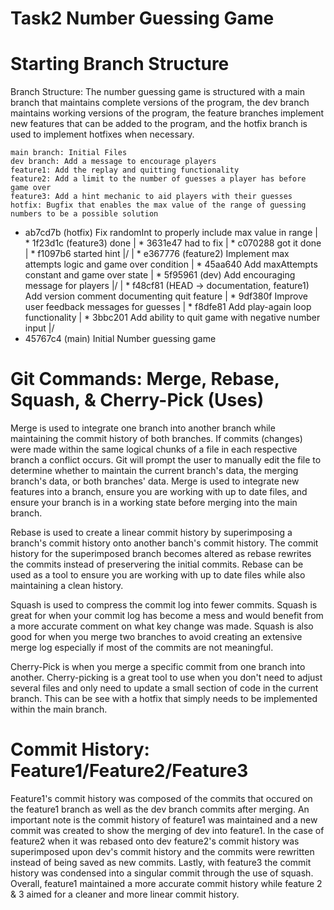 # Task2 Number Guessing Game

# Starting Branch Structure
Branch Structure: The number guessing game is structured with a main branch that maintains complete versions of the program, the dev branch maintains working versions of the program, the feature branches implement new features that can be added to the program, and the hotfix branch is used to implement hotfixes when necessary. 

    main branch: Initial Files 
    dev branch: Add a message to encourage players 
    feature1: Add the replay and quitting functionality 
    feature2: Add a limit to the number of guesses a player has before game over
    feature3: Add a hint mechanic to aid players with their guesses
    hotfix: Bugfix that enables the max value of the range of guessing numbers to be a possible solution 

* ab7cd7b (hotfix) Fix randomInt to properly include max value in range
| * 1f23d1c (feature3) done
| * 3631e47 had to fix
| * c070288 got it done
| * f1097b6 started hint
|/
| * e367776 (feature2) Implement max attempts logic and game over condition
| * 45aa640 Add maxAttempts constant and game over state
| * 5f95961 (dev) Add encouraging message for players
|/
| * f48cf81 (HEAD -> documentation, feature1) Add version comment documenting quit feature
| * 9df380f Improve user feedback messages for guesses
| * f8dfe81 Add play-again loop functionality
| * 3bbc201 Add ability to quit game with negative number input
|/
* 45767c4 (main) Initial Number guessing game



# Git Commands: Merge, Rebase, Squash, & Cherry-Pick (Uses)
Merge is used to integrate one branch into another branch while maintaining the commit history of both branches. If commits (changes) were made within the same logical chunks of a file in each respective branch a conflict occurs. Git will prompt the user to manually edit the file to determine whether to maintain the current branch's data, the merging branch's data, or both branches' data. Merge is used to integrate new features into a branch, ensure you are working with up to date files, and ensure your branch is in a working state before merging into the main branch. 

Rebase is used to create a linear commit history by superimposing a branch's commit history onto another banch's commit history. The commit history for the superimposed branch becomes altered as rebase rewrites the commits instead of preservering the initial commits. Rebase can be used as a tool to ensure you are working with up to date files while also maintaining a clean history. 

Squash is used to compress the commit log into fewer commits. Squash is great for when your commit log has become a mess and would benefit from a more accurate comment on what key change was made. Squash is also good for when you merge two branches to avoid creating an extensive merge log especially if most of the commits are not meaningful. 

Cherry-Pick is when you merge a specific commit from one branch into another. Cherry-picking is a great tool to use when you don't need to adjust several files and only need to update a small section of code in the current branch. This can be see with a hotfix that simply needs to be implemented within the main branch.

# Commit History: Feature1/Feature2/Feature3
Feature1's commit history was composed of the commits that occured on the feature1 branch as well as the dev branch commits after merging. An important note is the commit history of feature1 was maintained and a new commit was created to show the merging of dev into feature1. In the case of feature2 when it was rebased onto dev feature2's commit history was superimposed upon dev's commit history and the commits were rewritten instead of being saved as new commits. Lastly, with feature3 the commit history was condensed into a singular commit through the use of squash. Overall, feature1 maintained a more accurate commit history while feature 2 & 3 aimed for a cleaner and more linear commit history. 
